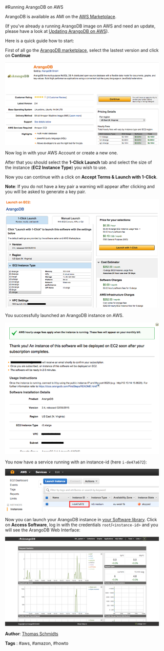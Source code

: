 #Running ArangoDB on AWS

ArangoDB is available as AMI on the [AWS Marketplace][1]. 

(If you've already a running ArangoDB image on AWS and need an update, please have a look at [Updating ArangoDB on AWS](UpdateArangoDBOnAWS.md)).

Here is a quick guide how to start:

First of all go the [ArangoDB marketplace][2], select the lastest version and click on **Continue**

![AWS marketplace](assets/RunningOnAWS/marketplace.png)

Now log in with your AWS Account or create a new one.

After that you should select the **1-Click Launch** tab and select the size of the instance (**EC2 Instance Type**) you wish to use.

Now you can continue with a click on **Accept Terms & Launch with 1-Click**.

**Note**: If you do not have a key pair a warning will appear after clicking and you will be asked to generate a key pair.

![Instance Size](assets/RunningOnAWS/instance.png)

You successfully launched an ArangoDB instance on AWS.

![Launch ArangoDB](assets/RunningOnAWS/launch.png)

You now have a service running with an instance-id (here `i-de47a672`):

![AWS marketplace](assets/RunningOnAWS/AWS_InstanceID.png)

Now you can launch your ArangoDB instance in [your Software library][3]. Click on **Access Software**, log in with the credentials `root`/`<instance-id>` and you will see the ArangoDB Web Interface:

![Web Interface](assets/RunningOnAWS/webInterface.png)

**Author**: [Thomas Schmidts](https://github.com/13abylon)

**Tags** : #aws, #amazon, #howto

[1]: https://aws.amazon.com/de/
[2]: https://aws.amazon.com/marketplace/search/results/ref=dtl_navgno_search_box?page=1&searchTerms=arangodb
[3]: https://aws.amazon.com/marketplace/library
